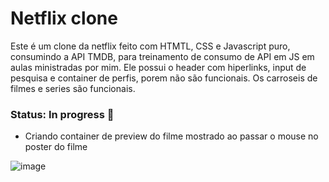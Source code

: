 # Netflix clone


Este é um clone da netflix feito com HTMTL, CSS e Javascript puro, consumindo a API TMDB, para treinamento de consumo de API em JS em aulas ministradas por mim. Ele possui o header com hiperlinks, input de pesquisa e container de perfis, porem não são funcionais. Os carroseis de filmes e series são funcionais.

### Status: In progress 🚧
- Criando container de preview do filme mostrado ao passar o mouse no poster do filme

![image](https://github.com/fernanda-rabacal/netflix-clone/assets/99514714/43612fde-e17c-4e36-94a7-6b0aef82b054)

